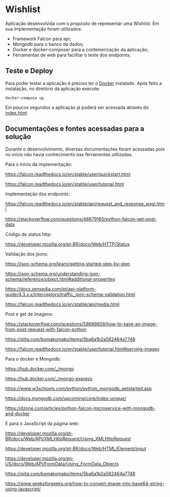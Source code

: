 # Wishlist

Aplicação desenvolvida com o propósito de representar uma Wishlist. Em sua implementação foram utilizados: 
 - Framework Falcon para api;
 - Mongodb para o banco de dados;
 - Docker e docker-composer para a conteinerização da aplicação; 
 - Ferramentas de web para facilitar o teste dos endpoints;

## Teste e Deploy

Para poder testar a aplicação é preciso ter o [Docker](https://hub.docker.com/) instalado. Após feito a instalação, no diretório da aplicação execute:

```
docker-compose up
```

Em poucos segundos a aplicação já poderá ser acessada através do [index.html](https://gitlab.com/cgmoraes/wishlist/-/blob/main/index.html)

## Documentações e fontes acessadas para a solução

Durante o desenvolvimento, diversas documentações foram acessadas pois no início não havia conhecimento nas ferramentas utilizadas.

Para o início da implementação:

https://falcon.readthedocs.io/en/stable/user/quickstart.html

https://falcon.readthedocs.io/en/stable/user/tutorial.html


Implementação dos endpoints:

https://falcon.readthedocs.io/en/stable/api/request_and_response_wsgi.html

https://stackoverflow.com/questions/48679165/python-falcon-get-post-data


Código de status http:

https://developer.mozilla.org/pt-BR/docs/Web/HTTP/Status


Validação dos jsons:

https://json-schema.org/learn/getting-started-step-by-step

https://json-schema.org/understanding-json-schema/reference/object.html#additional-properties

https://docs.sensedia.com/pt/api-platform-guide/4.3.x.x/interceptors/traffic_json-schema-validation.html

https://falcon.readthedocs.io/en/stable/api/media.html


Post e get de imagens:

https://stackoverflow.com/questions/59689859/how-to-save-an-image-from-post-request-with-falcon-python

https://qiita.com/komakomako/items/5ba6a1b2a582464a7748

https://falcon.readthedocs.io/en/stable/user/tutorial.html#serving-images


Para o docker e Mongodb:

https://hub.docker.com/_/mongo

https://hub.docker.com/_/mongo-express

https://www.w3schools.com/python/python_mongodb_getstarted.asp

https://docs.mongodb.com/upcoming/core/index-unique/

https://dzone.com/articles/python-falcon-microservice-with-mongodb-and-docker


E para o JavaScript da página web:

https://developer.mozilla.org/pt-BR/docs/Web/API/XMLHttpRequest/Using_XMLHttpRequest

https://developer.mozilla.org/pt-BR/docs/Web/HTML/Element/input

https://developer.mozilla.org/en-US/docs/Web/API/FormData/Using_FormData_Objects

https://qiita.com/komakomako/items/5ba6a1b2a582464a7748

https://www.geeksforgeeks.org/how-to-convert-image-into-base64-string-using-javascript/
